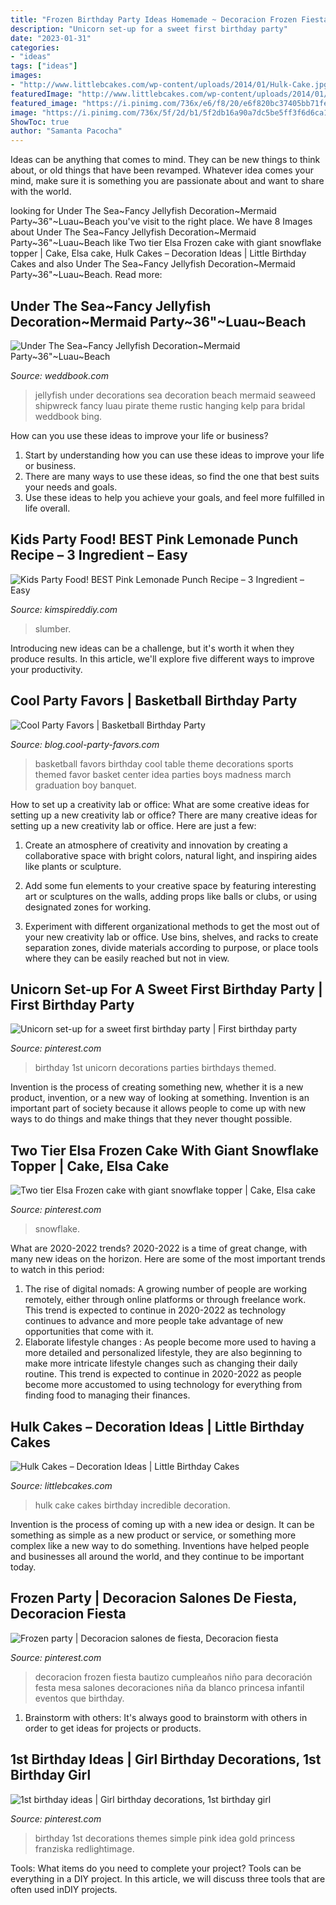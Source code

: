 ```yaml
---
title: "Frozen Birthday Party Ideas Homemade ~ Decoracion Frozen Fiesta Bautizo Cumpleaños Niño Para Decoración Festa Mesa Salones Decoraciones Niña Da Blanco Princesa Infantil Eventos Que Birthday"
description: "Unicorn set-up for a sweet first birthday party"
date: "2023-01-31"
categories:
- "ideas"
tags: ["ideas"]
images:
- "http://www.littlebcakes.com/wp-content/uploads/2014/01/Hulk-Cake.jpg"
featuredImage: "http://www.littlebcakes.com/wp-content/uploads/2014/01/Hulk-Cake.jpg"
featured_image: "https://i.pinimg.com/736x/e6/f8/20/e6f820bc37405bb71fe4b1f2836b2a70--elsa-frozen-cake-birthday-fun.jpg"
image: "https://i.pinimg.com/736x/5f/2d/b1/5f2db16a90a7dc5be5ff3f6d6ca12c9a.jpg"
ShowToc: true
author: "Samanta Pacocha"
---
```



Ideas can be anything that comes to mind. They can be new things to think about, or old things that have been revamped. Whatever idea comes your mind, make sure it is something you are passionate about and want to share with the world.

	

		
looking for Under The Sea~Fancy Jellyfish Decoration~Mermaid Party~36&quot;~Luau~Beach you've visit to the right place. We have 8 Images about Under The Sea~Fancy Jellyfish Decoration~Mermaid Party~36&quot;~Luau~Beach like Two tier Elsa Frozen cake with giant snowflake topper | Cake, Elsa cake, Hulk Cakes – Decoration Ideas | Little Birthday Cakes and also Under The Sea~Fancy Jellyfish Decoration~Mermaid Party~36&quot;~Luau~Beach. Read more:
		
    
## Under The Sea~Fancy Jellyfish Decoration~Mermaid Party~36&quot;~Luau~Beach

<img loading=lazy src="http://s3.weddbook.me/t1/2/5/0/2509005/under-the-seafancy-jellyfish-decorationmermaid-party36quotluaubeach-weddingkelp-seaweedrustic-weddingpirateshipwreckbeach-decorations.jpg" onerror="this.onerror=null;this.src='https://tse4.mm.bing.net/th?id=OIP.WfRcf4D0btOd3BHVOWrP_wHaJ3&amp;pid=15.1';" alt="Under The Sea~Fancy Jellyfish Decoration~Mermaid Party~36&quot;~Luau~Beach">

_Source: weddbook.com_

>jellyfish under decorations sea decoration beach mermaid seaweed shipwreck fancy luau pirate theme rustic hanging kelp para bridal weddbook bing. 

	

How can you use these ideas to improve your life or business?
1. Start by understanding how you can use these ideas to improve your life or business.
2. There are many ways to use these ideas, so find the one that best suits your needs and goals.
3. Use these ideas to help you achieve your goals, and feel more fulfilled in life overall.

    
## Kids Party Food! BEST Pink Lemonade Punch Recipe – 3 Ingredient – Easy

<img loading=lazy src="https://kimspireddiy.com/wp-content/uploads/2020/01/party-food-pink-lemonade-punch-1-1.jpg" onerror="this.onerror=null;this.src='https://tse3.mm.bing.net/th?id=OIP.5WpgIICrJtfXgV1NroagUwHaLH&amp;pid=15.1';" alt="Kids Party Food! BEST Pink Lemonade Punch Recipe – 3 Ingredient – Easy">

_Source: kimspireddiy.com_

>slumber. 

	

Introducing new ideas can be a challenge, but it's worth it when they produce results. In this article, we'll explore five different ways to improve your productivity.

    
## Cool Party Favors | Basketball Birthday Party

<img loading=lazy src="http://blog.cool-party-favors.com/wp-content/uploads/2012/09/Basketball-Favors-739x1024.jpg" onerror="this.onerror=null;this.src='https://tse1.mm.bing.net/th?id=OIP.dgGt56amOblsK2ME3TWaKQHaKQ&amp;pid=15.1';" alt="Cool Party Favors | Basketball Birthday Party">

_Source: blog.cool-party-favors.com_

>basketball favors birthday cool table theme decorations sports themed favor basket center idea parties boys madness march graduation boy banquet. 

	

How to set up a creativity lab or office: What are some creative ideas for setting up a new creativity lab or office?
There are many creative ideas for setting up a new creativity lab or office. Here are just a few: 
1. Create an atmosphere of creativity and innovation by creating a collaborative space with bright colors, natural light, and inspiring aides like plants or sculpture.

2. Add some fun elements to your creative space by featuring interesting art or sculptures on the walls, adding props like balls or clubs, or using designated zones for working.

3. Experiment with different organizational methods to get the most out of your new creativity lab or office. Use bins, shelves, and racks to create separation zones, divide materials according to purpose, or place tools where they can be easily reached but not in view.

    
## Unicorn Set-up For A Sweet First Birthday Party | First Birthday Party

<img loading=lazy src="https://i.pinimg.com/736x/d3/20/f4/d320f4b199cba264d23e9b3bd5cd316e.jpg" onerror="this.onerror=null;this.src='https://tse3.mm.bing.net/th?id=OIP.9M5DpobAmqBc2jWM4mZO3wHaJ3&amp;pid=15.1';" alt="Unicorn set-up for a sweet first birthday party | First birthday party">

_Source: pinterest.com_

>birthday 1st unicorn decorations parties birthdays themed. 

	

Invention is the process of creating something new, whether it is a new product, invention, or a new way of looking at something. Invention is an important part of society because it allows people to come up with new ways to do things and make things that they never thought possible.

    
## Two Tier Elsa Frozen Cake With Giant Snowflake Topper | Cake, Elsa Cake

<img loading=lazy src="https://i.pinimg.com/736x/e6/f8/20/e6f820bc37405bb71fe4b1f2836b2a70--elsa-frozen-cake-birthday-fun.jpg" onerror="this.onerror=null;this.src='https://tse2.mm.bing.net/th?id=OIP.uo4ueasagSeWJquAm1jUaAHaJ6&amp;pid=15.1';" alt="Two tier Elsa Frozen cake with giant snowflake topper | Cake, Elsa cake">

_Source: pinterest.com_

>snowflake. 

	

What are 2020-2022 trends?
2020-2022 is a time of great change, with many new ideas on the horizon. Here are some of the most important trends to watch in this period: 
1. The rise of digital nomads: A growing number of people are working remotely, either through online platforms or through freelance work. This trend is expected to continue in 2020-2022 as technology continues to advance and more people take advantage of new opportunities that come with it. 
2. Elaborate lifestyle changes : As people become more used to having a more detailed and personalized lifestyle, they are also beginning to make more intricate lifestyle changes such as changing their daily routine. This trend is expected to continue in 2020-2022 as people become more accustomed to using technology for everything from finding food to managing their finances. 

    
## Hulk Cakes – Decoration Ideas | Little Birthday Cakes

<img loading=lazy src="http://www.littlebcakes.com/wp-content/uploads/2014/01/Hulk-Cake.jpg" onerror="this.onerror=null;this.src='https://tse1.mm.bing.net/th?id=OIP.S8CWAPx3t4cWlGqMl9xhSwHaFj&amp;pid=15.1';" alt="Hulk Cakes – Decoration Ideas | Little Birthday Cakes">

_Source: littlebcakes.com_

>hulk cake cakes birthday incredible decoration. 

	

Invention is the process of coming up with a new idea or design. It can be something as simple as a new product or service, or something more complex like a new way to do something. Inventions have helped people and businesses all around the world, and they continue to be important today.

    
## Frozen Party | Decoracion Salones De Fiesta, Decoracion Fiesta

<img loading=lazy src="https://i.pinimg.com/736x/5f/2d/b1/5f2db16a90a7dc5be5ff3f6d6ca12c9a.jpg" onerror="this.onerror=null;this.src='https://tse4.mm.bing.net/th?id=OIP.5HzDEzU7RAx-pr2_jZdLkgHaNK&amp;pid=15.1';" alt="Frozen party | Decoracion salones de fiesta, Decoracion fiesta">

_Source: pinterest.com_

>decoracion frozen fiesta bautizo cumpleaños niño para decoración festa mesa salones decoraciones niña da blanco princesa infantil eventos que birthday. 

	

1. Brainstorm with others: It's always good to brainstorm with others in order to get ideas for projects or products.

    
## 1st Birthday Ideas | Girl Birthday Decorations, 1st Birthday Girl

<img loading=lazy src="https://i.pinimg.com/736x/98/fb/a0/98fba00dd2193e8e0e4ee1a6c72e1867.jpg" onerror="this.onerror=null;this.src='https://tse3.mm.bing.net/th?id=OIP.ljzIHW94CEdZR7vbrNC94QHaJ3&amp;pid=15.1';" alt="1st birthday ideas | Girl birthday decorations, 1st birthday girl">

_Source: pinterest.com_

>birthday 1st decorations themes simple pink idea gold princess franziska redlightimage. 

	

Tools: What items do you need to complete your project?
Tools can be everything in a DIY project. In this article, we will discuss three tools that are often used inDIY projects.

